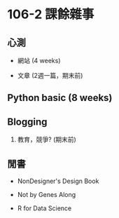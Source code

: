 ﻿# 106-2 課餘雜事



## 心測

- 網站 (4 weeks)

- 文章 (2週一篇，期末前)


## Python basic (8 weeks)



## Blogging

1. 教育，競爭? (期末前)



## 閒書

- NonDesigner's Design Book

- Not by Genes Along

- R for Data Science

